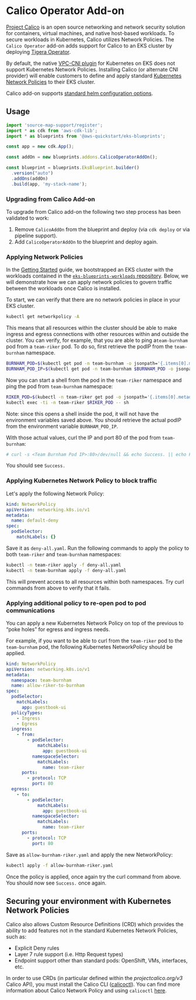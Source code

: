 # Calico Operator Add-on

[Project Calico](https://www.projectcalico.org/) is an open source networking and network security solution for containers, virtual machines, and native host-based workloads. To secure workloads in Kubernetes, Calico utilizes Network Policies. The `Calico Operator` add-on adds support for Calico to an EKS cluster by deploying [Tigera Operator](https://github.com/tigera/operator).

By default, the native [VPC-CNI plugin](https://docs.aws.amazon.com/eks/latest/userguide/pod-networking.html) for Kubernetes on EKS does not support Kubernetes Network Policies. Installing Calico (or alternate CNI provider) will enable customers to define and apply standard [Kubernetes Network Policies](https://kubernetes.io/docs/concepts/services-networking/network-policies/) to their EKS cluster. 

Calico add-on supports [standard helm configuration options](./index.md#standard-helm-add-on-configuration-options).

## Usage

```typescript
import 'source-map-support/register';
import * as cdk from 'aws-cdk-lib';
import * as blueprints from '@aws-quickstart/eks-blueprints';

const app = new cdk.App();

const addOn = new blueprints.addons.CalicoOperatorAddOn();

const blueprint = blueprints.EksBlueprint.builder()
  .version("auto")
  .addOns(addOn)
  .build(app, 'my-stack-name');
```

### Upgrading from Calico Add-on

To upgrade from Calico add-on the following two step process has been validated to work:

1. Remove `CalicoAddOn` from the blueprint and deploy (via `cdk deploy` or via pipeline support).
2. Add `CalicoOperatorAddOn` to the blueprint and deploy again.

### Applying Network Policies

In the [Getting Started]() guide, we bootstrapped an EKS cluster with the workloads contained in the [`eks-blueprints-workloads` repository](https://github.com/aws-samples/eks-blueprints-workloads). Below, we will demonstrate how we can apply network policies to govern traffic between the workloads once Calico is installed.

To start, we can verify that there are no network policies in place in your EKS cluster.

```bash
kubectl get networkpolicy -A
```

This means that all resources within the cluster should be able to make ingress and egress connections with other resources within and outside the cluster. You can verify, for example, that you are able to ping a`team-burnham` pod from a `team-riker` pod. To do so, first retrieve the podIP from the `team-burnham` namespace.

```bash
BURNHAM_POD=$(kubectl get pod -n team-burnham -o jsonpath='{.items[0].metadata.name}') 
BURNHAM_POD_IP=$(kubectl get pod -n team-burnham $BURNHAM_POD -o jsonpath='{.status.podIP}')
```

Now you can start a shell from the pod in the `team-riker` namespace and ping the pod from `team-burnham` namespace:

```bash
RIKER_POD=$(kubectl -n team-riker get pod -o jsonpath='{.items[0].metadata.name}')
kubectl exec -ti -n team-riker $RIKER_POD -- sh
```

Note: since this opens a shell inside the pod, it will not have the environment variables saved above. You should retrieve the actual podIP from the environment variable `BURNHAM_POD_IP`.

With those actual values, curl the IP and port 80 of the pod from `team-burnham`:

```bash
# curl -s <Team Burnham Pod IP>:80>/dev/null && echo Success. || echo Fail. 
```

You should see `Success.`

### Applying Kubernetes Network Policy to block traffic

Let's apply the following Network Policy:

```yaml
kind: NetworkPolicy
apiVersion: networking.k8s.io/v1
metadata:
  name: default-deny
spec:
  podSelector:
    matchLabels: {}
```

Save it as `deny-all.yaml`. Run the following commands to apply the policy to both `team-riker` and `team-burnham` namespaces:

```bash
kubectl -n team-riker apply -f deny-all.yaml 
kubectl -n team-burnham apply -f deny-all.yaml
```

This will prevent access to all resources within both namespaces. Try curl commands from above to verify that it fails.

### Applying additional policy to re-open pod to pod communications

You can apply a new Kubernetes Network Policy on top of the previous to “poke holes” for egress and ingress needs. 

For example, if you want to be able to curl from the `team-riker` pod to the `team-burnham` pod, the following Kubernetes NetworkPolicy should be applied. 

```yaml
kind: NetworkPolicy
apiVersion: networking.k8s.io/v1
metadata:
  namespace: team-burnham
  name: allow-riker-to-burnham
spec:
  podSelector:
    matchLabels:
      app: guestbook-ui
  policyTypes:
    - Ingress
    - Egress
  ingress:
    - from:
        - podSelector:
            matchLabels:
              app: guestbook-ui
          namespaceSelector:
            matchLabels:
              name: team-riker
      ports:
        - protocol: TCP
          port: 80
  egress:
    - to:
        - podSelector:
            matchLabels:
              app: guestbook-ui
          namespaceSelector:
            matchLabels:
              name: team-riker
      ports:
        - protocol: TCP
          port: 80
```

Save as `allow-burnham-riker.yaml` and apply the new NetworkPolicy:

```bash
kubectl apply -f allow-burnham-riker.yaml     
```

Once the policy is applied, once again try the curl command from above. You should now see `Success.` once again.

## Securing your environment with Kubernetes Network Policies

Calico also allows Custom Resource Definitions (CRD) which provides the ability to add features not in the standard Kubernetes  Network Policies, such as:

- Explicit Deny rules
- Layer 7 rule support (i.e. Http Request types)
- Endpoint support other than standard pods: OpenShift, VMs, interfaces, etc. 

In order to use CRDs (in particular defined within the *projectcalico.org/v3* Calico API), you must install the Calico CLI ([calicoctl](https://docs.projectcalico.org/getting-started/clis/calicoctl/install)). You can find more information about Calico Network Policy and using `calicoctl` [here](https://docs.projectcalico.org/security/calico-network-policy). 
